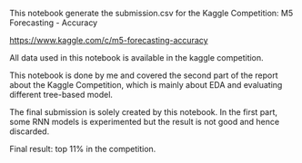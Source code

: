 This notebook generate the submission.csv for the Kaggle Competition: M5 Forecasting - Accuracy

https://www.kaggle.com/c/m5-forecasting-accuracy

All data used in this notebook is available in the kaggle competition. 

This notebook is done by me and covered the second part of the report about the Kaggle Competition, which is mainly about EDA and evaluating different tree-based model. 

The final submission is solely created by this notebook. In the first part, some RNN models is experimented but the result is not good and hence discarded.

Final result: top 11% in the competition.